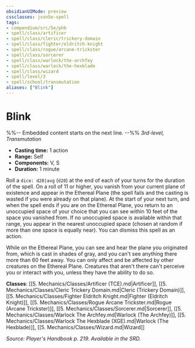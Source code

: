 ```yaml
---
obsidianUIMode: preview
cssclasses: json5e-spell
tags:
- compendium/src/5e/phb
- spell/class/artificer
- spell/class/cleric/trickery-domain
- spell/class/fighter/eldritch-knight
- spell/class/rogue/arcane-trickster
- spell/class/sorcerer
- spell/class/warlock/the-archfey
- spell/class/warlock/the-hexblade
- spell/class/wizard
- spell/level/3
- spell/school/transmutation
aliases: ["Blink"]
---
```

# Blink
%%-- Embedded content starts on the next line. --%%
*3rd-level, Transmutation*  

- **Casting time:** 1 action
- **Range:** Self
- **Components:** V, S
- **Duration:** 1 minute

Roll a `dice: d20|avg` (`d20`) at the end of each of your turns for the duration of the spell. On a roll of 11 or higher, you vanish from your current plane of existence and appear in the Ethereal Plane (the spell fails and the casting is wasted if you were already on that plane). At the start of your next turn, and when the spell ends if you are on the Ethereal Plane, you return to an unoccupied space of your choice that you can see within 10 feet of the space you vanished from. If no unoccupied space is available within that range, you appear in the nearest unoccupied space (chosen at random if more than one space is equally near). You can dismiss this spell as an action.

While on the Ethereal Plane, you can see and hear the plane you originated from, which is cast in shades of gray, and you can't see anything there more than 60 feet away. You can only affect and be affected by other creatures on the Ethereal Plane. Creatures that aren't there can't perceive you or interact with you, unless they have the ability to do so.

**Classes**: [[5. Mechanics/Classes/Artificer (TCE).md\|Artificer]], [[5. Mechanics/Classes/Cleric Trickery Domain.md\|Cleric (Trickery Domain)]], [[5. Mechanics/Classes/Fighter Eldritch Knight.md\|Fighter (Eldritch Knight)]], [[5. Mechanics/Classes/Rogue Arcane Trickster.md\|Rogue (Arcane Trickster)]], [[5. Mechanics/Classes/Sorcerer.md\|Sorcerer]], [[5. Mechanics/Classes/Warlock The Archfey.md\|Warlock (The Archfey)]], [[5. Mechanics/Classes/Warlock The Hexblade (XGE).md\|Warlock (The Hexblade)]], [[5. Mechanics/Classes/Wizard.md\|Wizard]]

*Source: Player's Handbook p. 219. Available in the SRD.*
